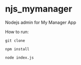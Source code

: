 # njs_mymanager
Nodejs admin for My Manager App

How to run:
```
git clone

npm install

node index.js
```
